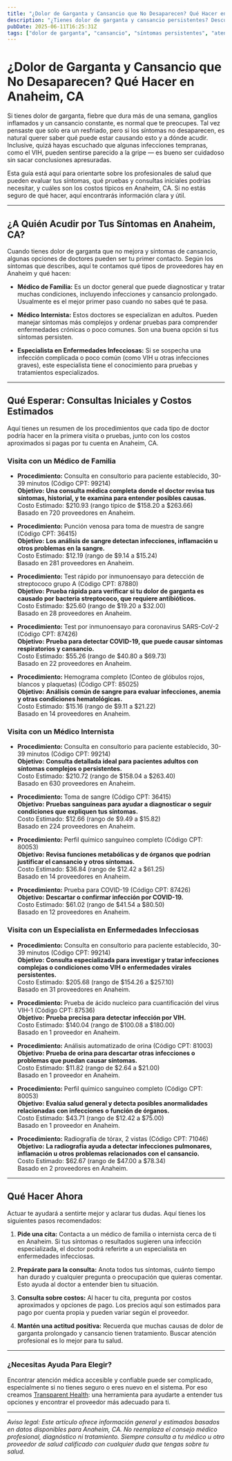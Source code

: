 ```yaml
---
title: "¿Dolor de Garganta y Cansancio que No Desaparecen? Qué Hacer en Anaheim, CA"
description: "¿Tienes dolor de garganta y cansancio persistentes? Descubre a quién acudir y los costos estimados para el primer cuidado en Anaheim, CA, para que sepas por dónde empezar."
pubDate: 2025-06-11T16:25:31Z
tags: ["dolor de garganta", "cansancio", "síntomas persistentes", "atención médica Anaheim", "transparencia de costos", "atención primaria", "enfermedades infecciosas"]
---
```


# ¿Dolor de Garganta y Cansancio que No Desaparecen? Qué Hacer en Anaheim, CA

Si tienes dolor de garganta, fiebre que dura más de una semana, ganglios inflamados y un cansancio constante, es normal que te preocupes. Tal vez pensaste que solo era un resfriado, pero si los síntomas no desaparecen, es natural querer saber qué puede estar causando esto y a dónde acudir. Inclusive, quizá hayas escuchado que algunas infecciones tempranas, como el VIH, pueden sentirse parecido a la gripe — es bueno ser cuidadoso sin sacar conclusiones apresuradas.

Esta guía está aquí para orientarte sobre los profesionales de salud que pueden evaluar tus síntomas, qué pruebas y consultas iniciales podrías necesitar, y cuáles son los costos típicos en Anaheim, CA. Si no estás seguro de qué hacer, aquí encontrarás información clara y útil.

---

## ¿A Quién Acudir por Tus Síntomas en Anaheim, CA?

Cuando tienes dolor de garganta que no mejora y síntomas de cansancio, algunas opciones de doctores pueden ser tu primer contacto. Según los síntomas que describes, aquí te contamos qué tipos de proveedores hay en Anaheim y qué hacen:

- **Médico de Familia:** Es un doctor general que puede diagnosticar y tratar muchas condiciones, incluyendo infecciones y cansancio prolongado. Usualmente es el mejor primer paso cuando no sabes qué te pasa.

- **Médico Internista:** Estos doctores se especializan en adultos. Pueden manejar síntomas más complejos y ordenar pruebas para comprender enfermedades crónicas o poco comunes. Son una buena opción si tus síntomas persisten.

- **Especialista en Enfermedades Infecciosas:** Si se sospecha una infección complicada o poco común (como VIH u otras infecciones graves), este especialista tiene el conocimiento para pruebas y tratamientos especializados.

---

## Qué Esperar: Consultas Iniciales y Costos Estimados

Aquí tienes un resumen de los procedimientos que cada tipo de doctor podría hacer en la primera visita o pruebas, junto con los costos aproximados si pagas por tu cuenta en Anaheim, CA.

### Visita con un Médico de Familia

- **Procedimiento:** Consulta en consultorio para paciente establecido, 30-39 minutos (Código CPT: 99214)  
  **Objetivo:** **Una consulta médica completa donde el doctor revisa tus síntomas, historial, y te examina para entender posibles causas.**  
  Costo Estimado: $210.93 (rango típico de $158.20 a $263.66)  
  Basado en 720 proveedores en Anaheim.

- **Procedimiento:** Punción venosa para toma de muestra de sangre (Código CPT: 36415)  
  **Objetivo:** **Los análisis de sangre detectan infecciones, inflamación u otros problemas en la sangre.**  
  Costo Estimado: $12.19 (rango de $9.14 a $15.24)  
  Basado en 281 proveedores en Anaheim.

- **Procedimiento:** Test rápido por inmunoensayo para detección de streptococo grupo A (Código CPT: 87880)  
  **Objetivo:** **Prueba rápida para verificar si tu dolor de garganta es causado por bacteria streptococo, que requiere antibióticos.**  
  Costo Estimado: $25.60 (rango de $19.20 a $32.00)  
  Basado en 28 proveedores en Anaheim.

- **Procedimiento:** Test por inmunoensayo para coronavirus SARS-CoV-2 (Código CPT: 87426)  
  **Objetivo:** **Prueba para detectar COVID-19, que puede causar síntomas respiratorios y cansancio.**  
  Costo Estimado: $55.26 (rango de $40.80 a $69.73)  
  Basado en 22 proveedores en Anaheim.

- **Procedimiento:** Hemograma completo (Conteo de glóbulos rojos, blancos y plaquetas) (Código CPT: 85025)  
  **Objetivo:** **Análisis común de sangre para evaluar infecciones, anemia y otras condiciones hematológicas.**  
  Costo Estimado: $15.16 (rango de $9.11 a $21.22)  
  Basado en 14 proveedores en Anaheim.

### Visita con un Médico Internista

- **Procedimiento:** Consulta en consultorio para paciente establecido, 30-39 minutos (Código CPT: 99214)  
  **Objetivo:** **Consulta detallada ideal para pacientes adultos con síntomas complejos o persistentes.**  
  Costo Estimado: $210.72 (rango de $158.04 a $263.40)  
  Basado en 630 proveedores en Anaheim.

- **Procedimiento:** Toma de sangre (Código CPT: 36415)  
  **Objetivo:** **Pruebas sanguíneas para ayudar a diagnosticar o seguir condiciones que expliquen tus síntomas.**  
  Costo Estimado: $12.66 (rango de $9.49 a $15.82)  
  Basado en 224 proveedores en Anaheim.

- **Procedimiento:** Perfil químico sanguíneo completo (Código CPT: 80053)  
  **Objetivo:** **Revisa funciones metabólicas y de órganos que podrían justificar el cansancio y otros síntomas.**  
  Costo Estimado: $36.84 (rango de $12.42 a $61.25)  
  Basado en 14 proveedores en Anaheim.

- **Procedimiento:** Prueba para COVID-19 (Código CPT: 87426)  
  **Objetivo:** **Descartar o confirmar infección por COVID-19.**  
  Costo Estimado: $61.02 (rango de $41.54 a $80.50)  
  Basado en 12 proveedores en Anaheim.

### Visita con un Especialista en Enfermedades Infecciosas

- **Procedimiento:** Consulta en consultorio para paciente establecido, 30-39 minutos (Código CPT: 99214)  
  **Objetivo:** **Consulta especializada para investigar y tratar infecciones complejas o condiciones como VIH o enfermedades virales persistentes.**  
  Costo Estimado: $205.68 (rango de $154.26 a $257.10)  
  Basado en 31 proveedores en Anaheim.

- **Procedimiento:** Prueba de ácido nucleico para cuantificación del virus VIH-1 (Código CPT: 87536)  
  **Objetivo:** **Prueba precisa para detectar infección por VIH.**  
  Costo Estimado: $140.04 (rango de $100.08 a $180.00)  
  Basado en 1 proveedor en Anaheim.

- **Procedimiento:** Análisis automatizado de orina (Código CPT: 81003)  
  **Objetivo:** **Prueba de orina para descartar otras infecciones o problemas que puedan causar síntomas.**  
  Costo Estimado: $11.82 (rango de $2.64 a $21.00)  
  Basado en 1 proveedor en Anaheim.

- **Procedimiento:** Perfil químico sanguíneo completo (Código CPT: 80053)  
  **Objetivo:** **Evalúa salud general y detecta posibles anormalidades relacionadas con infecciones o función de órganos.**  
  Costo Estimado: $43.71 (rango de $12.42 a $75.00)  
  Basado en 1 proveedor en Anaheim.

- **Procedimiento:** Radiografía de tórax, 2 vistas (Código CPT: 71046)  
  **Objetivo:** **La radiografía ayuda a detectar infecciones pulmonares, inflamación u otros problemas relacionados con el cansancio.**  
  Costo Estimado: $62.67 (rango de $47.00 a $78.34)  
  Basado en 2 proveedores en Anaheim.

---

## Qué Hacer Ahora

Actuar te ayudará a sentirte mejor y aclarar tus dudas. Aquí tienes los siguientes pasos recomendados:

1. **Pide una cita:** Contacta a un médico de familia o internista cerca de ti en Anaheim. Si tus síntomas o resultados sugieren una infección especializada, el doctor podrá referirte a un especialista en enfermedades infecciosas.

2. **Prepárate para la consulta:** Anota todos tus síntomas, cuánto tiempo han durado y cualquier pregunta o preocupación que quieras comentar. Esto ayuda al doctor a entender bien tu situación.

3. **Consulta sobre costos:** Al hacer tu cita, pregunta por costos aproximados y opciones de pago. Los precios aquí son estimados para pago por cuenta propia y pueden variar según el proveedor.

4. **Mantén una actitud positiva:** Recuerda que muchas causas de dolor de garganta prolongado y cansancio tienen tratamiento. Buscar atención profesional es lo mejor para tu salud.

---

### ¿Necesitas Ayuda Para Elegir?

Encontrar atención médica accesible y confiable puede ser complicado, especialmente si no tienes seguro o eres nuevo en el sistema. Por eso creamos [Transparent Health](https://transparenthealth.ai): una herramienta para ayudarte a entender tus opciones y encontrar el proveedor más adecuado para ti.

---

*Aviso legal: Este artículo ofrece información general y estimados basados en datos disponibles para Anaheim, CA. No reemplaza el consejo médico profesional, diagnóstico ni tratamiento. Siempre consulta a tu médico u otro proveedor de salud calificado con cualquier duda que tengas sobre tu salud.*